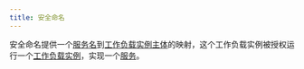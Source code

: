 ```yaml
---
title: 安全命名
---
```

安全命名提供一个[服务名](#%E6%9C%8D%E5%8A%A1%E5%90%8D)到[工作负载实例主体](#%E5%B7%A5%E4%BD%9C%E8%B4%9F%E8%BD%BD%E5%AE%9E%E4%BE%8B%E4%B8%BB%E4%BD%93)的映射，这个工作负载实例被授权运行一个[工作负载实例](#%E5%B7%A5%E4%BD%9C%E8%B4%9F%E8%BD%BD%E5%AE%9E%E4%BE%8B)，实现一个[服务](#%E6%9C%8D%E5%8A%A1)。
